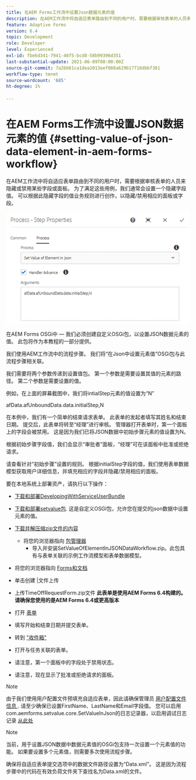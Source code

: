 ```yaml
---
title: 在AEM Forms工作流中设置Json数据元素的值
description: 在AEM工作流中将自适应表单路由到不同的用户时，需要根据审核表单的人员来隐藏或禁用某些字段或面板。 为了满足这些用例，我们通常会设置一个隐藏字段值。 可以根据此隐藏字段的值业务规则进行创作，以隐藏/禁用相应的面板或字段。
feature: Adaptive Forms
version: 6.4
topic: Development
role: Developer
level: Experienced
exl-id: fbe6d341-7941-46f5-bcd8-58b99396d351
last-substantial-update: 2021-06-09T00:00:00Z
source-git-commit: 7a2bb61ca1dea1013eef088a629b17718dbbf381
workflow-type: tm+mt
source-wordcount: '685'
ht-degree: 1%

---
```


# 在AEM Forms工作流中设置JSON数据元素的值 {#setting-value-of-json-data-element-in-aem-forms-workflow}

在AEM工作流中将自适应表单路由到不同的用户时，需要根据审核表单的人员来隐藏或禁用某些字段或面板。 为了满足这些用例，我们通常会设置一个隐藏字段值。 可以根据此隐藏字段的值业务规则进行创作，以隐藏/禁用相应的面板或字段。

![在json数据中设置元素的值](assets/capture-3.gif)

在AEM Forms OSGi中 — 我们必须创建自定义OSGi包，以设置JSON数据元素的值。 此包将作为本教程的一部分提供。

我们使用AEM工作流中的流程步骤。 我们将“在Json中设置元素值”OSGi包与此流程步骤相关联。

我们需要将两个参数传递到设置值包。 第一个参数是需要设置其值的元素的路径。 第二个参数是需要设置的值。

例如，在上面的屏幕截图中，我们将intialStep元素的值设置为“N”

afData.afUnboundData.data.initialStep,N

在本例中，我们有一个简单的结束请求表单。 此表单的发起者填写其姓名和结束日期。 提交后，此表单将转至“经理”进行审核。 管理器打开表单时，第一个面板上的字段会被禁用。 这是因为我们已将JSON数据中初始步骤元素的值设置为N。

根据初始步骤字段值，我们会显示“审批者”面板，“经理”可在该面板中批准或拒绝请求。

请查看针对“初始步骤”设置的规则。 根据initialStep字段的值，我们使用表单数据模型获取用户详细信息，并填充相应的字段并隐藏/禁用相应的面板。

要在本地系统上部署资产，请执行以下操作：

* [下载和部署DevelopingWithServiceUserBundle](/help/forms/assets/common-osgi-bundles/DevelopingWithServiceUser.jar)

* [下载和部署setvalue包](/help/forms/assets/common-osgi-bundles/SetValueApp.core-1.0-SNAPSHOT.jar). 这是自定义OSGI包，允许您在提交的json数据中设置元素的值。

* [下载并解压缩zip文件的内容](assets/set-value-jsondata.zip)
   * 将您的浏览器指向 [包管理器](http://localhost:4502/crx/packmgr/index.jsp)
      * 导入并安装SetValueOfElementInJSONDataWorkflow.zip。此包具有与表单关联的示例工作流模型和表单数据模型。

* 将您的浏览器指向 [Forms和文档](http://localhost:4502/aem/forms.html/content/dam/formsanddocuments)
* 单击创建 |文件上传
* 上传TimeOffRequestForm.zip文件
   **此表单是使用AEM Forms 6.4构建的。请确保您使用的是AEM Forms 6.4或更高版本**
* 打开 [表单](http://localhost:4502/content/dam/formsanddocuments/timeoffrequest/jcr:content?wcmmode=disabled)
* 填写开始和结束日期并提交表单。
* 转到 [&quot;收件箱&quot;](http://localhost:4502/aem/inbox)
* 打开与任务关联的表单。
* 请注意，第一个面板中的字段处于禁用状态。
* 请注意，现在显示了批准或拒绝请求的面板。

>[!NOTE]
>
>由于我们使用用户配置文件预填充自适应表单，因此请确保管理员 [用户配置文件信息 ](http://localhost:4502/security/users.html). 请至少确保已设置FirstName、LastName和Email字段值。
>您可以启用com.aemforms.setvalue.core.SetValueInJson的日志记录器，以启用调试日志记录 [从此处](http://localhost:4502/system/console/slinglog)

>[!NOTE]
>
>当前，用于设置JSON数据中数据元素值的OSGi包支持一次设置一个元素值的功能。 如果要设置多个元素值，则需要多次使用流程步骤。
>
>确保将自适应表单提交选项中的数据文件路径设置为“Data.xml”。 这是因为流程步骤中的代码在有效负荷文件夹下查找名为Data.xml的文件。

